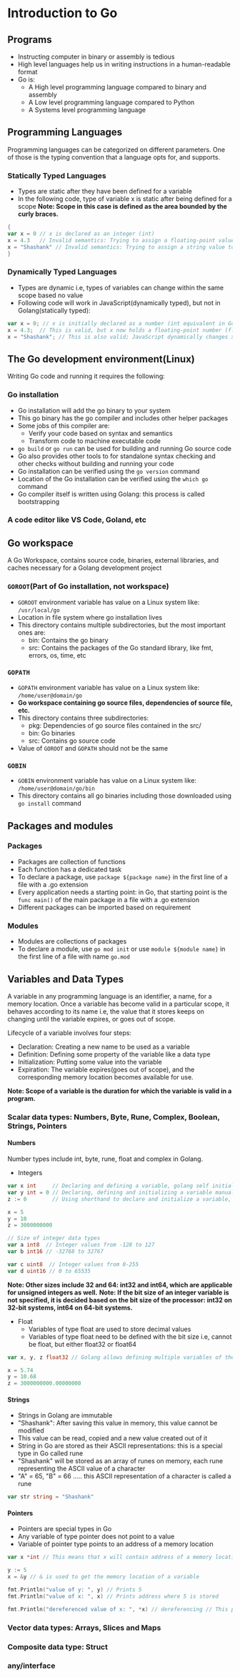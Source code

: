 # Introduction to Go

## Programs

- Instructing computer in binary or assembly is tedious
- High level languages help us in writing instructions in a human-readable format
- Go is:
  - A High level programming language compared to binary and assembly
  - A Low level programming language compared to Python
  - A Systems level programming language

## Programming Languages

Programming languages can be categorized on different parameters. One of those is the typing convention that a language opts for, and supports.

### Statically Typed Languages

- Types are static after they have been defined for a variable
- In the following code, type of variable x is static after being defined for a scope
**Note: Scope in this case is defined as the area bounded by the curly braces.**

``` go
{
var x = 0 // x is declared as an integer (int) 
x = 4.3   // Invalid semantics: Trying to assign a floating-point value (float) to an integer
x = "Shashank" // Invalid semantics: Trying to assign a string value to an integer
}
```

### Dynamically Typed Languages

- Types are dynamic i.e, types of variables can change within the same scope based no value
- Following code will work in JavaScript(dynamically typed), but not in Golang(statically typed):

``` javascript
var x = 0; // x is initially declared as a number (int equivalent in Go)
x = 4.3;  // This is valid, but x now holds a floating-point number (float equivalent in Go)
x = "Shashank"; // This is also valid; JavaScript dynamically changes x's type to a string
```

## The Go development environment(Linux)

Writing Go code and running it requires the following:

### Go installation

- Go installation will add the go binary to your system
- This go binary has the go compiler and includes other helper packages
- Some jobs of this compiler are:
  - Verify your code based on syntax and semantics
  - Transform code to machine executable code
- `go build` or `go run` can be used for building and running Go source code
- Go also provides other tools to for standalone syntax checking and other checks without building and running your code
- Go installation can be verified using the `go version` command
- Location of the Go installation can be verified using the `which go` command
- Go compiler itself is written using Golang: this process is called bootstrapping

### A code editor like VS Code, Goland, etc

## Go workspace

A Go Workspace, contains source code, binaries, external libraries, and caches necessary for a Golang development project

### `GOROOT`(Part of Go installation, not workspace)

- `GOROOT` environment variable has value on a Linux system like: `/usr/local/go`
- Location in file system where go installation lives
- This directory contains multiple subdirectories, but the most important ones are:
  - bin: Contains the go binary
  - src: Contains the packages of the Go standard library, like fmt, errors, os, time, etc

### `GOPATH`

- `GOPATH` environment variable has value on a Linux system like: `/home/user@domain/go`
- **Go workspace containing go source files, dependencies of source file, etc.**
- This directory contains three subdirectories:
  - pkg: Dependencies of go source files contained in the src/
  - bin: Go binaries
  - src: Contains go source code
- Value of `GOROOT` and `GOPATH` should not be the same

### `GOBIN`

- `GOBIN` environment variable has value on a Linux system like: `/home/user@domain/go/bin`
- This directory contains all go binaries including those downloaded using `go install` command

## Packages and modules

### Packages

- Packages are collection of functions
- Each function has a dedicated task
- To declare a package, use `package ${package name}` in the first line of a file with a .go extension
- Every application needs a starting point: in Go, that starting point is the `func main()` of the main package in a file with a .go extension
- Different packages can be imported based on requirement

### Modules

- Modules are collections of packages
- To declare a module, use `go mod init` or use `module ${module name}` in the first line of a file with name `go.mod`

## Variables and Data Types

A variable in any programming language is an identifier, a name, for a memory location.
Once a variable has become valid in a particular scope, it behaves according to its name i.e, the value that it stores keeps on changing until the variable expires, or goes out of scope.

Lifecycle of a variable involves four steps:

- Declaration: Creating a new name to be used as a variable
- Definition: Defining some property of the variable like a data type
- Initialization: Putting some value into the variable
- Expiration: The variable expires(goes out of scope), and the corresponding memory location becomes available for use.

**Note: Scope of a variable is the duration for which the variable is valid in a program.**

### Scalar data types: Numbers, Byte, Rune, Complex, Boolean, Strings, Pointers

#### Numbers

Number types include int, byte, rune, float and complex in Golang.

- Integers

```go
var x int     // Declaring and defining a variable, golang self initializes the variable with default 0 value for the type
var y int = 0 // Declaring, defining and initializing a variable manually
z := 0        // Using shorthand to declare and initialize a variable, golang self defines the variable as an integer based on value

x = 5
y = 10
z = 3000000000

// Size of integer data types
var a int8  // Integer values from -128 to 127
var b int16 // -32768 to 32767

var c uint8  // Integer values from 0-255
var d uint16 // 0 to 65535
```

**Note: Other sizes include 32 and 64: int32 and int64, which are applicable for unsigned integers as well.**
**Note: If the bit size of an integer variable is not specified, it is decided based on the bit size of the processor: int32 on 32-bit systems, int64 on 64-bit systems.**

- Float
  - Variables of type float are used to store decimal values
  - Variables of type float need to be defined with the bit size i.e, cannot be float, but either float32 or float64

```go
var x, y, z float32 // Golang allows defining multiple variables of the same type in a single statement

x = 5.74
y = 10.68
z = 3000000000.00000000
```

#### Strings

- Strings in Golang are immutable
- "Shashank": After saving this value in memory, this value cannot be modified
- This value can be read, copied and a new value created out of it
- String in Go are stored as their ASCII representations: this is a special type in Go called rune
- "Shashank" will be stored as an array of runes on memory, each rune representing the ASCII value of a character
- "A" = 65, "B" = 66 ..... this ASCII representation of a character is called a rune

```go
var str string = "Shashank"
```

#### Pointers

- Pointers are special types in Go
- Any variable of type pointer does not point to a value
- Variable of pointer type points to an address of a memory location

```go
var x *int // This means that x will contain address of a memory location that can only contain integer values

y := 5
x = &y // & is used to get the memory location of a variable

fmt.Println("value of y: ", y) // Prints 5
fmt.Println("value of x: ", x) // Prints address where 5 is stored

fmt.Println("dereferenced value of x: ", *x) // dereferencing // This prints 5, as * is used to declare pointer types and to get value contained at a memory location
```

### Vector data types: Arrays, Slices and Maps

### Composite data type: Struct

### any/interface
